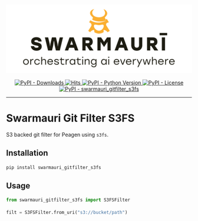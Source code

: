 ![Swarmauri Logo](https://github.com/swarmauri/swarmauri-sdk/blob/3d4d1cfa949399d7019ae9d8f296afba773dfb7f/assets/swarmauri.brand.theme.svg)

<p align="center">
    <a href="https://pypi.org/project/swarmauri_gitfilter_s3fs/">
        <img src="https://img.shields.io/pypi/dm/swarmauri_gitfilter_s3fs" alt="PyPI - Downloads"/>
    </a>
    <a href="https://hits.sh/github.com/swarmauri/swarmauri-sdk/tree/master/pkgs/standards/swarmauri_gitfilter_s3fs/">
        <img alt="Hits" src="https://hits.sh/github.com/swarmauri/swarmauri-sdk/tree/master/pkgs/standards/swarmauri_gitfilter_s3fs.svg"/>
    </a>
    <a href="https://pypi.org/project/swarmauri_gitfilter_s3fs/">
        <img src="https://img.shields.io/pypi/pyversions/swarmauri_gitfilter_s3fs" alt="PyPI - Python Version"/>
    </a>
    <a href="https://pypi.org/project/swarmauri_gitfilter_s3fs/">
        <img src="https://img.shields.io/pypi/l/swarmauri_gitfilter_s3fs" alt="PyPI - License"/>
    </a>
    <a href="https://pypi.org/project/swarmauri_gitfilter_s3fs/">
        <img src="https://img.shields.io/pypi/v/swarmauri_gitfilter_s3fs?label=swarmauri_gitfilter_s3fs&color=green" alt="PyPI - swarmauri_gitfilter_s3fs"/>
    </a>
</p>

---

# Swarmauri Git Filter S3FS

S3 backed git filter for Peagen using ``s3fs``.

## Installation

```bash
pip install swarmauri_gitfilter_s3fs
```

## Usage

```python
from swarmauri_gitfilter_s3fs import S3FSFilter

filt = S3FSFilter.from_uri("s3://bucket/path")
```
